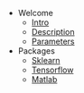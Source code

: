 - Welcome
  - [Intro](intro.md)
  - [Description](description.md)
  - [Parameters](parameters.md)
- Packages
  - [Sklearn](sklearn.md)
  <!--  - [Parameters](sklearn_params.md) -->
  - [Tensorflow](tensorflow.md)
  - [Matlab](matlab.md)